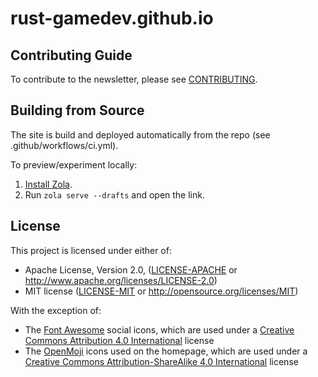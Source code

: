 # rust-gamedev.github.io

## Contributing Guide

To contribute to the newsletter, please see [CONTRIBUTING].

[CONTRIBUTING]: CONTRIBUTING.md

## Building from Source

The site is build and deployed automatically from the repo (see .github/workflows/ci.yml).

To preview/experiment locally:

1) [Install Zola][zola-get].
2) Run `zola serve --drafts` and open the link.

[zola-get]: https://getzola.org/documentation/getting-started/installation

## License

This project is licensed under either of:

- Apache License, Version 2.0, ([LICENSE-APACHE](LICENSE-APACHE) or
  <http://www.apache.org/licenses/LICENSE-2.0>)
- MIT license ([LICENSE-MIT](LICENSE-MIT) or
  <http://opensource.org/licenses/MIT>)

With the exception of:

- The [Font Awesome](https://fontawesome.com) social icons, which are used
  under a [Creative Commons Attribution 4.0 International][cc-by-4-0] license
- The [OpenMoji](https://openmoji.org) icons used on the homepage,
  which are used under
  a [Creative Commons Attribution-ShareAlike 4.0 International][cc-by-sa-4-0] license

[cc-by-4-0]: https://creativecommons.org/licenses/by/4.0
[cc-by-sa-4-0]: https://creativecommons.org/licenses/by-sa/4.0
